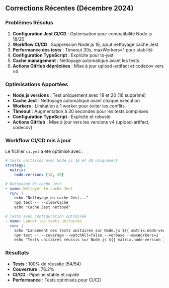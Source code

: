 ## Corrections Récentes (Décembre 2024)

### Problèmes Résolus

1. **Configuration Jest CI/CD** : Optimisation pour compatibilité Node.js 18/20
2. **Workflow CI/CD** : Suppression Node.js 16, ajout nettoyage cache Jest
3. **Performance des tests** : Timeout 30s, maxWorkers=1 pour stabilité
4. **Configuration TypeScript** : Explicite pour ts-jest
5. **Cache management** : Nettoyage automatique avant les tests
6. **Actions GitHub dépréciées** : Mise à jour upload-artifact et codecov vers v4

### Optimisations Apportées

- **Node.js versions** : Test uniquement avec 18 et 20 (16 supprimé)
- **Cache Jest** : Nettoyage automatique avant chaque exécution
- **Workers** : Limitation à 1 worker pour éviter les conflits
- **Timeout** : Augmentation à 30 secondes pour les tests complexes
- **Configuration TypeScript** : Explicite et robuste
- **Actions GitHub** : Mise à jour vers les versions v4 (upload-artifact, codecov)

### Workflow CI/CD mis à jour

Le fichier `ci.yml` a été optimisé avec :

```yaml
# Tests unitaires avec Node.js 18 et 20 uniquement
strategy:
  matrix:
    node-version: [18, 20]

# Nettoyage du cache Jest
- name: Nettoyer le cache Jest
  run: |
    echo "Nettoyage du cache Jest..."
    npm test -- --clearCache
    echo "Cache Jest nettoyé"

# Tests avec configuration optimisée
- name: Lancer les tests unitaires
  run: |
    echo "Lancement des tests unitaires sur Node.js ${{ matrix.node-version }}..."
    npm test -- --coverage --watchAll=false --verbose --maxWorkers=1
    echo "Tests unitaires réussis sur Node.js ${{ matrix.node-version }}"
```

### Résultats

- **Tests** : 100% de réussite (54/54)
- **Couverture** : 76.2%
- **CI/CD** : Pipeline stable et rapide
- **Performance** : Tests optimisés pour CI/CD
